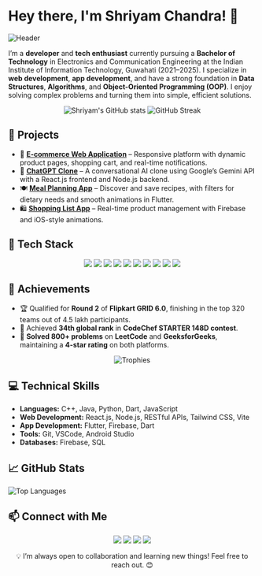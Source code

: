 # Hey there, I'm Shriyam Chandra! 👋

![Header](https://raw.githubusercontent.com/yourusername/yourrepo/main/header.png) <!-- You can add your custom banner here -->

I’m a **developer** and **tech enthusiast** currently pursuing a **Bachelor of Technology** in Electronics and Communication Engineering at the Indian Institute of Information Technology, Guwahati (2021–2025). I specialize in **web development**, **app development**, and have a strong foundation in **Data Structures**, **Algorithms**, and **Object-Oriented Programming (OOP)**. I enjoy solving complex problems and turning them into simple, efficient solutions.

<p align="center">
  <img src="https://github-readme-stats.vercel.app/api?username=shriyamchandra&show_icons=true&theme=tokyonight" alt="Shriyam's GitHub stats" />
  <img src="https://github-readme-streak-stats.herokuapp.com/?user=shriyamchandra&theme=tokyonight" alt="GitHub Streak" />
</p>

## 🔭 Projects
- 🛒 [**E-commerce Web Application**](https://github.com/shriyamchandra/E-commerce) – Responsive platform with dynamic product pages, shopping cart, and real-time notifications.
- 🤖 [**ChatGPT Clone**](https://github.com/shriyamchandra/ChatGpt-Clone) – A conversational AI clone using Google’s Gemini API with a React.js frontend and Node.js backend.
- 🍽️ [**Meal Planning App**](https://github.com/shriyamchandra/Meals-App) – Discover and save recipes, with filters for dietary needs and smooth animations in Flutter.
- 🛍️ [**Shopping List App**](https://github.com/shriyamchandra/Shopping-List) – Real-time product management with Firebase and iOS-style animations.

## 🚀 Tech Stack
<div align="center">
  <img src="https://img.shields.io/badge/Code-C%2B%2B-informational?style=for-the-badge&logo=c%2B%2B&logoColor=white&color=blue"/>
  <img src="https://img.shields.io/badge/Code-Java-informational?style=for-the-badge&logo=java&logoColor=white&color=orange"/>
  <img src="https://img.shields.io/badge/Code-Python-informational?style=for-the-badge&logo=python&logoColor=white&color=yellow"/>
  <img src="https://img.shields.io/badge/Code-Dart-informational?style=for-the-badge&logo=dart&logoColor=white&color=blue"/>
  <img src="https://img.shields.io/badge/Framework-Flutter-informational?style=for-the-badge&logo=flutter&logoColor=white&color=blue"/>
  <img src="https://img.shields.io/badge/Framework-React-informational?style=for-the-badge&logo=react&logoColor=white&color=cyan"/>
  <img src="https://img.shields.io/badge/Backend-Node.js-informational?style=for-the-badge&logo=node.js&logoColor=white&color=green"/>
  <img src="https://img.shields.io/badge/Database-Firebase-informational?style=for-the-badge&logo=firebase&logoColor=white&color=yellow"/>
  <img src="https://img.shields.io/badge/Tools-VSCode-informational?style=for-the-badge&logo=visual-studio-code&logoColor=white&color=blue"/>
  <img src="https://img.shields.io/badge/Tools-GitHub-informational?style=for-the-badge&logo=github&logoColor=white&color=black"/>
</div>

## 🎯 Achievements
- 🏆 Qualified for **Round 2** of **Flipkart GRID 6.0**, finishing in the top 320 teams out of 4.5 lakh participants.
- 🥇 Achieved **34th global rank** in **CodeChef STARTER 148D contest**.
- 🚀 **Solved 800+ problems** on **LeetCode** and **GeeksforGeeks**, maintaining a **4-star rating** on both platforms.

<p align="center">
  <img src="https://github-profile-trophy.vercel.app/?username=shriyamchandra&theme=onedark" alt="Trophies" />
</p>

## 💻 Technical Skills
- **Languages:** C++, Java, Python, Dart, JavaScript
- **Web Development:** React.js, Node.js, RESTful APIs, Tailwind CSS, Vite
- **App Development:** Flutter, Firebase, Dart
- **Tools:** Git, VSCode, Android Studio
- **Databases:** Firebase, SQL

## 📈 GitHub Stats

![Top Languages](https://github-readme-stats.vercel.app/api/top-langs/?username=shriyamchandra&layout=compact&theme=tokyonight)

## 📫 Connect with Me
<p align="center">
  <a href="https://www.linkedin.com/in/shriyamchandra"><img src="https://img.shields.io/badge/LinkedIn-Connect-blue?style=for-the-badge&logo=linkedin"/></a>
  <a href="https://github.com/shriyamchandra"><img src="https://img.shields.io/badge/GitHub-Follow-black?style=for-the-badge&logo=github"/></a>
  <a href="https://leetcode.com/u/ShriyamThor/"><img src="https://img.shields.io/badge/LeetCode-Profile-green?style=for-the-badge&logo=leetcode"/></a>
  <a href="https://codeforces.com/profile/thor_odinson1"><img src="https://img.shields.io/badge/Codeforces-Expert-red?style=for-the-badge&logo=codeforces"/></a>
</p>

<p align="center">💡 I’m always open to collaboration and learning new things! Feel free to reach out. 😊</p>

